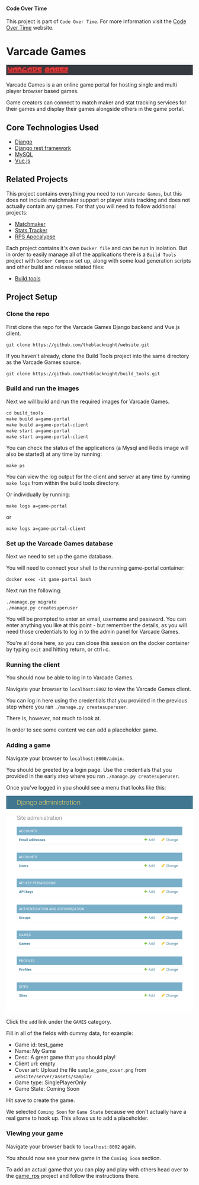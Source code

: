 #### Code Over Time

This project is part of `Code Over Time`. For more information visit the [Code Over Time](http://www.codeovertime.com) website.

# Varcade Games

![Varcade Games website banner](server/assets/documentation/varcade_games_header.png "Varcade Games Header")

Varcade Games is a an online game portal for hosting single and multi player browser based games.

Game creators can connect to match maker and stat tracking services for their games and display their games alongside others in the game portal.

## Core Technologies Used

* [Django](https://www.djangoproject.com/)
* [Django rest framework](https://www.django-rest-framework.org/)
* [MySQL](https://www.mysql.com/)
* [Vue.js](https://vuejs.org/)

## Related Projects

This project contains everything you need to run `Varcade Games`, but this does not include matchmaker support or player stats tracking and does not actually contain any games. For that you will need to follow additional projects:

* [Matchmaker](https://github.com/theblacknight/matchmaker)
* [Stats Tracker](https://github.com/theblacknight/stats_tracker)
* [RPS Apocalypse](https://github.com/theblacknight/game_rps)

Each project contains it's own `Docker file` and can be run in isolation. But in order to easily manage all of the applications there is a `Build Tools` project with `Docker Compose` set up, along with some load generation scripts and other build and release related files:

* [Build tools](https://github.com/theblacknight/build_tools)

## Project Setup

### Clone the repo

First clone the repo for the Varcade Games Django backend and Vue.js client.

```
git clone https://github.com/theblacknight/website.git 
```

If you haven't already, clone the Build Tools project into the same directory as the Varcade Games source.

```
git clone https://github.com/theblacknight/build_tools.git 
```

### Build and run the images

Next we will build and run the required images for Varcade Games.

```
cd build_tools
make build a=game-portal
make build a=game-portal-client
make start a=game-portal
make start a=game-portal-client
```

You can check the status of the applications (a Mysql and Redis image will also be started) at any time by running:

```
make ps
```

You can view the log output for the client and server at any time by running `make logs` from within the build tools directory.

Or individually by running:

```
make logs a=game-portal
```

or 

```
make logs a=game-portal-client
```


### Set up the Varcade Games database

Next we need to set up the game database. 

You will need to connect your shell to the running game-portal container:

```
docker exec -it game-portal bash
```

Next run the following:

```
./manage.py migrate
./manage.py createsuperuser

```

You will be prompted to enter an email, username and password. You can enter anything you like at this point - but remember the details, as you will need those credentials to log in to the admin panel for Varcade Games.

You're all done here, so you can close this session on the docker container by typing `exit` and hitting return, or ctrl+c.

### Running the client

You should now be able to log in to Varcade Games.

Navigate your browser to `localhost:8002` to view the Varcade Games client.

You can log in here using the credentials that you provided in the previous step where you ran `./manage.py createsuperuser`.

There is, however, not much to look at.

In order to see some content we can add a placeholder game.

### Adding a game

Navigate your browser to `localhost:8000/admin`.

You should be greeted by a login page. Use the credentials that you provided in the early step where you ran `./manage.py createsuperuser`.

Once you've logged in you should see a menu that looks like this:

![Screenshot of the Varcade Games admin interface](server/assets/documentation/admin_panel.png "Varcade Games admin interface")

Click the `add` link under the `GAMES` category.

Fill in all of the fields with dummy data, for example:

* Game id: test_game
* Name: My Game
* Desc: A great game that you should play!
* Client url: empty
* Cover art: Upload the file `sample_game_cover.png` from `website/server/assets/sample/`
* Game type: SinglePlayerOnly
* Game State: Coming Soon

Hit save to create the game. 

We selected `Coming Soon` for `Game State` because we don't actually have a real game to hook up. This allows us to add a placeholder.

### Viewing your game

Navigate your browser back to `localhost:8002` again.

You should now see your new game in the `Coming Soon` section.

To add an actual game that you can play and play with others head over to the [game_rps](https://github.com/theblacknight/game_rps) project and follow the instructions there.